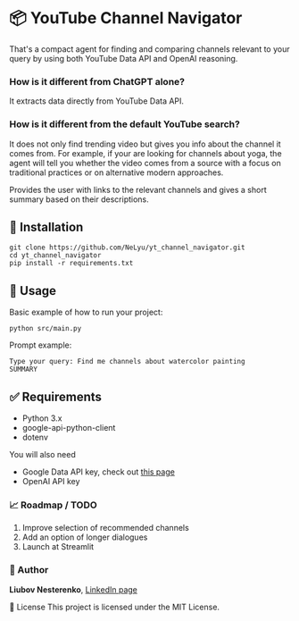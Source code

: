 # 📦 YouTube Channel Navigator

That's a compact agent for finding and comparing channels relevant to your query by using both YouTube Data API and OpenAI reasoning.

### How is it different from ChatGPT alone?

It extracts data directly from YouTube Data API.

### How is it different from the default YouTube search?

It does not only find trending video but gives you info about the channel it comes from.
For example, if your are looking for channels about yoga, the agent will tell you whether the video comes from a source with a focus on traditional practices or on alternative modern approaches.

Provides the user with links to the relevant channels and gives a short summary based on their descriptions.

## 🔧 Installation
```
git clone https://github.com/NeLyu/yt_channel_navigator.git
cd yt_channel_navigator
pip install -r requirements.txt
```

## 🧪 Usage
Basic example of how to run your project:
```
python src/main.py
```
Prompt example:
```
Type your query: Find me channels about watercolor painting
SUMMARY
```

## ✅ Requirements
* Python 3.x
* google-api-python-client
* dotenv

You will also need 
* Google Data API key, check out [this page](https://developers.google.com/youtube/v3/docs)
* OpenAI API key


### 📈 Roadmap / TODO
 
 1. Improve selection of recommended channels
 2. Add an option of longer dialogues
 3. Launch at Streamlit


### 👤 Author

**Liubov Nesterenko**, [LinkedIn page](https://www.linkedin.com/in/liubov-nesterenko-851b4474/)

📄 License
This project is licensed under the MIT License.